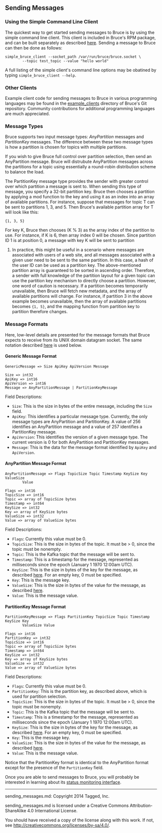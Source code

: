 ## Sending Messages

### Using the Simple Command Line Client

The quickest way to get started sending messages to Bruce is by using the
simple command line client.  This client is included in Bruce's RPM package,
and can be built separately as described
[here](https://github.com/tagged/bruce/blob/master/doc/build_install.md#building-bruces-client-library).
Sending a message to Bruce can then be done as follows:

```
simple_bruce_client --socket_path /var/run/bruce/bruce.socket \
        --topic test_topic --value "hello world"
```

A full listing of the simple client's command line options may be obatined by
typing `simple_bruce_client --help`.

### Other Clients

Example client code for sending messages to Bruce in various programming
languages may be found in the
[example_clients](https://github.com/tagged/bruce/tree/master/example_clients)
directory of Bruce's Git repository.  Community contributions for additional
programming languages are much appreciated.

### Message Types

Bruce supports two input message types: *AnyPartition* messages
and *PartitionKey* messages.  The difference between these two message types is
how a partition is chosen for topics with multiple partitions.

If you wish to give Bruce full control over partition selection, then send an
AnyPartition message.  Bruce will distrubute AnyPartition messages across the
partitions for a topic using essentially a round-robin distribution scheme to
balance the load.

The PartitionKey message type provides the sender with greater control over
which partition a message is sent to.  When sending this type of message, you
specify a 32-bit partition key.  Bruce then chooses a partition by applying a
mod function to the key and using it as an index into an array of available
partitions.  For instance, suppose that messages for topic T can be sent to
partitions 1, 3, and 5.  Then Bruce's available partition array for T will look
like this:

```
{1, 3, 5}
```

For key K, Bruce then chooses (K % 3) as the array index of the partition to
use.  For instance, if K is 6, then array index 0 will be chosen.  Since
partition ID 1 is at position 0, a message with key K will be sent to partition
1.  In practice, this might be useful in a scenario where messages are
associated with users of a web site, and all messages associated with a given
user need to be sent to the same partition.  In this case, a hash of the user
ID can be used as a partition key.  The above-mentioned partition array is
guaranteed to be sorted in ascending order.  Therefore, a sender with full
knowledge of the partition layout for a given topic can use the partition key
mechanism to directly choose a partition.  However, one word of caution is
necessary.  If a partition becomes temporarily unavailable, then Bruce will
fetch new metadata, and the array of available partitions will change.  For
instance, if partition 3 in the above example becomes unavailable, then the
array of available partitions becomes `{1, 5}`, and the mapping function from
partition key to partition therefore changes.

### Message Formats

Here, low-level details are presented for the message formats that Bruce
expects to receive from its UNIX domain datagram socket.  The same notation
described [here](https://cwiki.apache.org/confluence/display/KAFKA/A+Guide+To+The+Kafka+Protocol)
is used below.

#### Generic Message Format

```
GenericMessage => Size ApiKey ApiVersion Message

Size => int32
ApiKey => int16
ApiVersion => int16
Message => AnyPartitionMessage | PartitionKeyMessage
```

Field Descriptions:
* `Size`: This is the size in bytes of the entire message, including the `Size`
field.
* `ApiKey`: This identifies a particular message type.  Currently, the only
message types are AnyPartition and PartitionKey.  A value of 256 identifies an
AnyPartition message and a value of 257 identifies a PartitionKey message.
* `ApiVersion`: This identifies the version of a given message type.  The
current version is 0 for both AnyPartition and PartitionKey messages.
* `Message`: This is the data for the message format identified by `ApiKey` and
`ApiVersion`.

#### AnyPartition Message Format

```
AnyPartitionMessage => Flags TopicSize Topic Timestamp KeySize Key ValueSize
        Value

Flags => int16
TopicSize => int16
Topic => array of TopicSize bytes
Timestamp => int64
KeySize => int32
Key => array of KeySize bytes
ValueSize => int32
Value => array of ValueSize bytes
```

Field Descriptions:
* `Flags`: Currently this value must be 0.
* `TopicSize`: This is the size in bytes of the topic.  It must be > 0, since
the topic must be nonempty.
* `Topic`: This is the Kafka topic that the message will be sent to.
* `Timestamp`: This is a timestamp for the message, represented as milliseconds
since the epoch (January 1 1970 12:00am UTC).
* `KeySize`: This is the size in bytes of the key for the message, as described
[here](https://cwiki.apache.org/confluence/display/KAFKA/A+Guide+To+The+Kafka+Protocol#AGuideToTheKafkaProtocol-Messagesets).
For an empty key, 0 must be specified.
* `Key`: This is the message key.
* `ValueSize`: This is the size in bytes of the value for the message, as
described
[here](https://cwiki.apache.org/confluence/display/KAFKA/A+Guide+To+The+Kafka+Protocol#AGuideToTheKafkaProtocol-Messagesets).
* `Value`: This is the message value.

#### PartitionKey Message Format

```
PartitionKeyMessage => Flags PartitionKey TopicSize Topic Timestamp KeySize Key
        ValueSize Value

Flags => int16
PartitionKey => int32
TopicSize => int16
Topic => array of TopicSize bytes
Timestamp => int64
KeySize => int32
Key => array of KeySize bytes
ValueSize => int32
Value => array of ValueSize bytes
```

Field Descriptions:
* `Flags`: Currently this value must be 0.
* `PartitionKey`: This is the partition key, as described above, which is used
for partition selection.
* `TopicSize`: This is the size in bytes of the topic.  It must be > 0, since
the topic must be nonempty.
* `Topic`: This is the Kafka topic that the message will be sent to.
* `Timestamp`: This is a timestamp for the message, represented as milliseconds
since the epoch (January 1 1970 12:00am UTC).
* `KeySize`: This is the size in bytes of the key for the message, as described
[here](https://cwiki.apache.org/confluence/display/KAFKA/A+Guide+To+The+Kafka+Protocol#AGuideToTheKafkaProtocol-Messagesets).
For an empty key, 0 must be specified.
* `Key`: This is the message key.
* `ValueSize`: This is the size in bytes of the value for the message, as
described
[here](https://cwiki.apache.org/confluence/display/KAFKA/A+Guide+To+The+Kafka+Protocol#AGuideToTheKafkaProtocol-Messagesets).
* `Value`: This is the message value.

Notice that the PartitionKey format is identical to the AnyPartition format
except for the presence of the `PartitionKey` field.

Once you are able to send messages to Bruce, you will probably be interested
in learning about its
[status monitoring interface](https://github.com/tagged/bruce#status-monitoring).

-----

sending_messages.md: Copyright 2014 Tagged, Inc.

sending_messages.md is licensed under a Creative Commons Attribution-ShareAlike
4.0 International License.

You should have received a copy of the license along with this work. If not,
see <http://creativecommons.org/licenses/by-sa/4.0/>.
